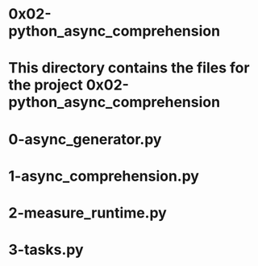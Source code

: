 # 0x02-python_async_comprehension
# This directory contains the files for the project 0x02-python_async_comprehension
# 0-async_generator.py
# 1-async_comprehension.py
# 2-measure_runtime.py
# 3-tasks.py